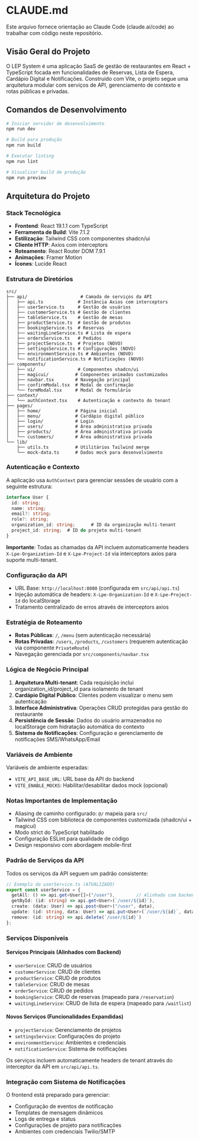 # CLAUDE.md

Este arquivo fornece orientação ao Claude Code (claude.ai/code) ao trabalhar com código neste repositório.

## Visão Geral do Projeto

O LEP System é uma aplicação SaaS de gestão de restaurantes em React + TypeScript focada em funcionalidades de Reservas, Lista de Espera, Cardápio Digital e Notificações. Construído com Vite, o projeto segue uma arquitetura modular com serviços de API, gerenciamento de contexto e rotas públicas e privadas.

## Comandos de Desenvolvimento

```bash
# Iniciar servidor de desenvolvimento
npm run dev

# Build para produção
npm run build

# Executar linting
npm run lint

# Visualizar build de produção
npm run preview
```

## Arquitetura do Projeto

### Stack Tecnológica
- **Frontend**: React 19.1.1 com TypeScript
- **Ferramenta de Build**: Vite 7.1.2
- **Estilização**: Tailwind CSS com componentes shadcn/ui
- **Cliente HTTP**: Axios com interceptors
- **Roteamento**: React Router DOM 7.9.1
- **Animações**: Framer Motion
- **Ícones**: Lucide React

### Estrutura de Diretórios
```
src/
├── api/                    # Camada de serviços da API
│   ├── api.ts             # Instância Axios com interceptors
│   ├── userService.ts     # Gestão de usuários
│   ├── customerService.ts # Gestão de clientes
│   ├── tableService.ts    # Gestão de mesas
│   ├── productService.ts  # Gestão de produtos
│   ├── bookingService.ts  # Reservas
│   ├── waitingLineService.ts # Lista de espera
│   ├── ordersService.ts   # Pedidos
│   ├── projectService.ts  # Projetos (NOVO)
│   ├── settingsService.ts # Configurações (NOVO)
│   ├── environmentService.ts # Ambientes (NOVO)
│   └── notificationService.ts # Notificações (NOVO)
├── components/
│   ├── ui/                # Componentes shadcn/ui
│   ├── magicui/          # Componentes animados customizados
│   ├── navbar.tsx        # Navegação principal
│   ├── confirmModal.tsx  # Modal de confirmação
│   └── formModal.tsx     # Modal de formulário
├── context/
│   └── authContext.tsx    # Autenticação e contexto do tenant
├── pages/
│   ├── home/             # Página inicial
│   ├── menu/             # Cardápio digital público
│   ├── login/            # Login
│   ├── users/            # Área administrativa privada
│   ├── products/         # Área administrativa privada
│   └── customers/        # Área administrativa privada
└── lib/
    ├── utils.ts          # Utilitários Tailwind merge
    └── mock-data.ts      # Dados mock para desenvolvimento
```

### Autenticação e Contexto

A aplicação usa `AuthContext` para gerenciar sessões de usuário com a seguinte estrutura:
```typescript
interface User {
  id: string;
  name: string;
  email?: string;
  role?: string;
  organization_id: string;      # ID da organização multi-tenant
  project_id: string;  # ID do projeto multi-tenant
}
```

**Importante**: Todas as chamadas da API incluem automaticamente headers `X-Lpe-Organization-Id` e `X-Lpe-Project-Id` via interceptors axios para suporte multi-tenant.

### Configuração da API

- URL Base: `http://localhost:8080` (configurada em `src/api/api.ts`)
- Injeção automática de headers: `X-Lpe-Organization-Id` e `X-Lpe-Project-Id` do localStorage
- Tratamento centralizado de erros através de interceptors axios

### Estratégia de Roteamento

- **Rotas Públicas**: `/`, `/menu` (sem autenticação necessária)
- **Rotas Privadas**: `/users`, `/products`, `/customers` (requerem autenticação via componente `PrivateRoute`)
- Navegação gerenciada por `src/components/navbar.tsx`

### Lógica de Negócio Principal

1. **Arquitetura Multi-tenant**: Cada requisição inclui organization_id/project_id para isolamento de tenant
2. **Cardápio Digital Público**: Clientes podem visualizar o menu sem autenticação
3. **Interface Administrativa**: Operações CRUD protegidas para gestão do restaurante
4. **Persistência de Sessão**: Dados do usuário armazenados no localStorage com hidratação automática do contexto
5. **Sistema de Notificações**: Configuração e gerenciamento de notificações SMS/WhatsApp/Email

### Variáveis de Ambiente

Variáveis de ambiente esperadas:
- `VITE_API_BASE_URL`: URL base da API do backend
- `VITE_ENABLE_MOCKS`: Habilitar/desabilitar dados mock (opcional)

### Notas Importantes de Implementação

- Aliasing de caminho configurado: `@/` mapeia para `src/`
- Tailwind CSS com biblioteca de componentes customizada (shadcn/ui + magicui)
- Modo strict do TypeScript habilitado
- Configuração ESLint para qualidade de código
- Design responsivo com abordagem mobile-first

### Padrão de Serviços da API

Todos os serviços da API seguem um padrão consistente:
```typescript
// Exemplo do userService.ts (ATUALIZADO)
export const userService = {
  getAll: () => api.get<User[]>("/user"),        // Alinhado com backend
  getById: (id: string) => api.get<User>(`/user/${id}`),
  create: (data: User) => api.post<User>("/user", data),
  update: (id: string, data: User) => api.put<User>(`/user/${id}`, data),
  remove: (id: string) => api.delete(`/user/${id}`)
};
```

### Serviços Disponíveis

#### Serviços Principais (Alinhados com Backend)
- `userService`: CRUD de usuários
- `customerService`: CRUD de clientes
- `productService`: CRUD de produtos
- `tableService`: CRUD de mesas
- `orderService`: CRUD de pedidos
- `bookingService`: CRUD de reservas (mapeado para `/reservation`)
- `waitingLineService`: CRUD de lista de espera (mapeado para `/waitlist`)

#### Novos Serviços (Funcionalidades Expandidas)
- `projectService`: Gerenciamento de projetos
- `settingsService`: Configurações do projeto
- `environmentService`: Ambientes e credenciais
- `notificationService`: Sistema de notificações

Os serviços incluem automaticamente headers de tenant através do interceptor da API em `src/api/api.ts`.

### Integração com Sistema de Notificações

O frontend está preparado para gerenciar:
- Configuração de eventos de notificação
- Templates de mensagem dinâmicos
- Logs de entrega e status
- Configurações de projeto para notificações
- Ambientes com credenciais Twilio/SMTP